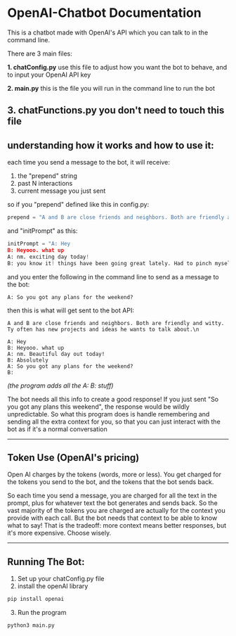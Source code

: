 
# OpenAI-Chatbot Documentation

This is a chatbot made with OpenAI's API which you can talk to in the command line.

There are 3 main files:

**1. chatConfig.py**
use this file to adjust how you want the bot to behave, and to input your OpenAI API key

**2. main.py**
this is the file you will run in the command line to run the bot

**3. chatFunctions.py**
you don't need to touch this file
---

## understanding how it works and how to use it:

each time you send a message to the bot, it will receive:
1. the "prepend" string
2. past N interactions
3. current message you just sent
 
so if you "prepend" defined like this in config.py:
```py
prepend = "A and B are close friends and neighbors. Both are friendly and witty. B often has new projects and ideas he wants to talk about.\n"
```
and "initPrompt" as this:
```py
initPrompt = "A: Hey
B: Heyooo. what up
A: nm. exciting day today!
B: you know it! things have been going great lately. Had to pinch myself yesterday lol"
```
and you enter the following in the command line to send as a message to the bot:
```
A: So you got any plans for the weekend? 
```
then this is what will get sent to the bot API:
```
A and B are close friends and neighbors. Both are friendly and witty. Ty often has new projects and ideas he wants to talk about.\n

A: Hey
B: Heyooo. what up
A: nm. Beautiful day out today!
B: Absolutely
A: So you got any plans for the weekend? 
B: 
```
*(the program adds all the A: B: stuff)*

The bot needs all this info to create a good response! If you just sent "So you got any plans this weekend", the response would be wildly unpredictable. So what this program does is handle remembering and sending  all the extra context for you, so that you can just interact with the bot as if it's a normal conversation

---
## Token Use (OpenAI's pricing)

Open AI  charges by the tokens (words, more or less). You get charged for the tokens you send to the bot, and the tokens that the bot sends back.

So each time you send a message, you are charged for all the text in the prompt, plus for whatever text the bot generates and sends back. So the vast majority of the tokens you are charged are actually for the context you provide with each call. But the bot needs that context to be able to know what to say! That is the tradeoff: more context means better responses, but it's more expensive. Choose wisely.

---
## Running The Bot:

1. Set up your chatConfig.py file
2. install the openAI library
```bash
pip install openai
```
3. Run the program
```bash
python3 main.py
```